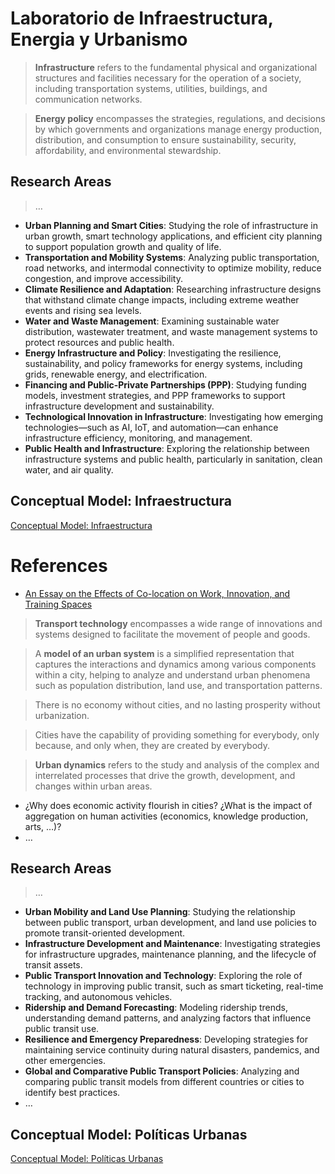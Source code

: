 # Laboratorio de Infraestructura, Energia y Urbanismo

> **Infrastructure** refers to the fundamental physical and organizational structures and facilities necessary for the operation of a society, including transportation systems, utilities, buildings, and communication networks.
> 

> **Energy policy** encompasses the strategies, regulations, and decisions by which governments and organizations manage energy production, distribution, and consumption to ensure sustainability, security, affordability, and environmental stewardship.
> 

## Research Areas

> …
> 
- **Urban Planning and Smart Cities**: Studying the role of infrastructure in urban growth, smart technology applications, and efficient city planning to support population growth and quality of life.
- **Transportation and Mobility Systems**: Analyzing public transportation, road networks, and intermodal connectivity to optimize mobility, reduce congestion, and improve accessibility.
- **Climate Resilience and Adaptation**: Researching infrastructure designs that withstand climate change impacts, including extreme weather events and rising sea levels.
- **Water and Waste Management**: Examining sustainable water distribution, wastewater treatment, and waste management systems to protect resources and public health.
- **Energy Infrastructure and Policy**: Investigating the resilience, sustainability, and policy frameworks for energy systems, including grids, renewable energy, and electrification.
- **Financing and Public-Private Partnerships (PPP)**: Studying funding models, investment strategies, and PPP frameworks to support infrastructure development and sustainability.
- **Technological Innovation in Infrastructure**: Investigating how emerging technologies—such as AI, IoT, and automation—can enhance infrastructure efficiency, monitoring, and management.
- **Public Health and Infrastructure**: Exploring the relationship between infrastructure systems and public health, particularly in sanitation, clean water, and air quality.

## Conceptual Model:  Infraestructura

[Conceptual Model:  Infraestructura](Laboratorio%20de%20Infraestructura,%20Energia%20y%20Urbanism%20133956e8f40e80819cf8f163cc951c4f/Conceptual%20Model%20Infraestructura%20136956e8f40e8067967ff3edaa6767a9.csv)

# References

- [An Essay on the Effects of Co-location on Work, Innovation, and Training Spaces](../Proiectarium%20112956e8f40e802bbf0ee8b46860003f/An%20Essay%20on%20the%20Effects%20of%20Co-location%20on%20Work,%20In%20131956e8f40e8073aaa7ce56b5c85d14.md)

> **Transport technology** encompasses a wide range of innovations and systems designed to facilitate the movement of people and goods.
> 

> A **model of an urban system** is a simplified representation that captures the interactions and dynamics among various components within a city, helping to analyze and understand urban phenomena such as population distribution, land use, and transportation patterns.
> 

> There is no economy without cities, and no lasting prosperity without urbanization.
> 

> Cities have the capability of providing something for everybody, only because, and only when, they are created by everybody.
> 

> **Urban dynamics** refers to the study and analysis of the complex and interrelated processes that drive the growth, development, and changes within urban areas.
> 

- ¿Why does economic activity flourish in cities? ¿What is the impact of aggregation on human activities  (economics,  knowledge production,  arts, …)?
- …

## Research Areas

> …
> 

- **Urban Mobility and Land Use Planning**: Studying the relationship between public transport, urban development, and land use policies to promote transit-oriented development.
- **Infrastructure Development and Maintenance**: Investigating strategies for infrastructure upgrades, maintenance planning, and the lifecycle of transit assets.
- **Public Transport Innovation and Technology**: Exploring the role of technology in improving public transit, such as smart ticketing, real-time tracking, and autonomous vehicles.
- **Ridership and Demand Forecasting**: Modeling ridership trends, understanding demand patterns, and analyzing factors that influence public transit use.
- **Resilience and Emergency Preparedness**: Developing strategies for maintaining service continuity during natural disasters, pandemics, and other emergencies.
- **Global and Comparative Public Transport Policies**: Analyzing and comparing public transit models from different countries or cities to identify best practices.
- …

## Conceptual Model: Políticas Urbanas

[Conceptual Model: Políticas Urbanas](Laboratorio%20de%20Infraestructura,%20Energia%20y%20Urbanism%20133956e8f40e80819cf8f163cc951c4f/Conceptual%20Model%20Poli%CC%81ticas%20Urbanas%20136956e8f40e8040b4c4f64ea04a79e7.csv)